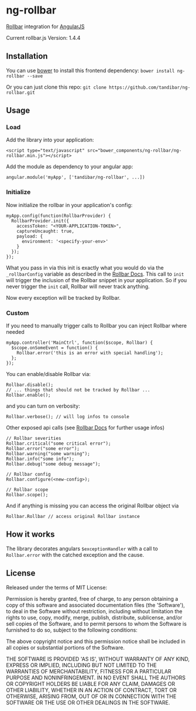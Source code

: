 ng-rollbar
==========

[Rollbar](https://rollbar.com/) integration for [AngularJS](https://angularjs.org/)

Current rollbar.js Version: 1.4.4

Installation
------------

You can use [bower](http://bower.io/) to install this frontend dependency: `bower install ng-rollbar --save`

Or you can just clone this repo: `git clone https://github.com/tandibar/ng-rollbar.git`

Usage
-----

### Load

Add the library into your application:

    <script type="text/javascript" src="bower_components/ng-rollbar/ng-rollbar.min.js"></script>

Add the module as dependency to your angular app:

    angular.module('myApp', ['tandibar/ng-rollbar', ...])

### Initialize

Now initialize the rollbar in your application's config:

    myApp.config(function(RollbarProvider) {
      RollbarProvider.init({
        accessToken: "<YOUR-APPLICATION-TOKEN>",
        captureUncaught: true,
        payload: {
          environment: '<specify-your-env>'
        }
      });
    });

What you pass in via this init is exactly what you would do via the `_rollbarConfig` variable as described in the [Rollbar Docs](https://rollbar.com/docs/notifier/rollbar.js/). This call to `init` will trigger the inclusion of the Rollbar snippet in your application. So if you never trigger the `init` call, Rollbar will never track anything.

Now every exception will be tracked by Rollbar.

### Custom

If you need to manually trigger calls to Rollbar you can inject Rollbar where needed

    myApp.controller('MainCtrl', function($scope, Rollbar) {
      $scope.onSomeEvent = function() {
        Rollbar.error('this is an error with special handling');
      };
    });

You can enable/disable Rollbar via:

    Rollbar.disable();
    // ... things that should not be tracked by Rollbar ...
    Rollbar.enable();

and you can turn on verbosity:

    Rollbar.verbose(); // will log infos to console


Other exposed api calls (see [Rollbar Docs](https://rollbar.com/docs/notifier/rollbar.js/) for further usage infos)

    // Rollbar severities
    Rollbar.critical("some critical error");
    Rollbar.error("some error");
    Rollbar.warning("some warning");
    Rollbar.info("some info");
    Rollbar.debug("some debug message");

    // Rollbar config
    Rollbar.configure(<new-config>);

    // Rollbar scope
    Rollbar.scope();

And if anything is missing you can access the original Rollbar object via

    Rollbar.Rollbar // access original Rollbar instance


How it works
------------

The library decorates angulars `$exceptionHandler` with a call to `Rollbar.error` with the catched exception and the cause.


License
----

Released under the terms of MIT License:

Permission is hereby granted, free of charge, to any person obtaining
a copy of this software and associated documentation files (the
'Software'), to deal in the Software without restriction, including
without limitation the rights to use, copy, modify, merge, publish,
distribute, sublicense, and/or sell copies of the Software, and to
permit persons to whom the Software is furnished to do so, subject to
the following conditions:

The above copyright notice and this permission notice shall be
included in all copies or substantial portions of the Software.

THE SOFTWARE IS PROVIDED 'AS IS', WITHOUT WARRANTY OF ANY KIND,
EXPRESS OR IMPLIED, INCLUDING BUT NOT LIMITED TO THE WARRANTIES OF
MERCHANTABILITY, FITNESS FOR A PARTICULAR PURPOSE AND NONINFRINGEMENT.
IN NO EVENT SHALL THE AUTHORS OR COPYRIGHT HOLDERS BE LIABLE FOR ANY
CLAIM, DAMAGES OR OTHER LIABILITY, WHETHER IN AN ACTION OF CONTRACT,
TORT OR OTHERWISE, ARISING FROM, OUT OF OR IN CONNECTION WITH THE
SOFTWARE OR THE USE OR OTHER DEALINGS IN THE SOFTWARE.
